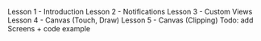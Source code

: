 Lesson 1 - Introduction
Lesson 2 - Notifications
Lesson 3 - Custom Views
Lesson 4 - Canvas (Touch, Draw)
Lesson 5 - Canvas (Clipping)
Todo: add Screens + code example

